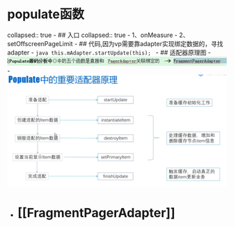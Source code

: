 # populate函数
collapsed:: true
	- ## 入口
	  collapsed:: true
		- 1、onMeasure
		- 2、setOffscreenPageLimit
	- ## 代码,因为vp需要靠adapter实现绑定数据的，寻找adapter
		- ```java
		  this.mAdapter.startUpdate(this);
		  ```
	- ## 适配器原理图
		- ![image.png](../assets/image_1691371032435_0.png)
		- ![image.png](../assets/image_1691370808851_0.png)
- # [[FragmentPagerAdapter]]